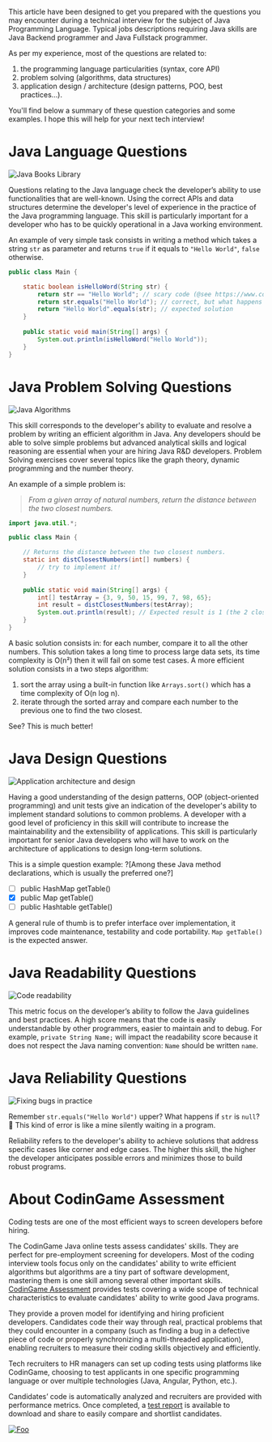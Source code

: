 This article have been designed to get you prepared with the questions you may encounter during a technical interview for the subject of Java Programming Language. Typical jobs descriptions requiring Java skills are Java Backend programmer and Java Fullstack programmer.

As per my experience, most of the questions are related to:
1. the programming language particularities (syntax, core API)
2. problem solving (algorithms, data structures)
3. application design / architecture (design patterns, POO, best practices…). 

You'll find below a summary of these question categories and some examples. I hope this will help for your next tech interview!

# Java Language Questions

![Java Books Library](https://iili.io/Hpk7I.jpg)

Questions relating to the Java language check the developer’s ability to use functionalities that are well-known. Using the correct APIs and data structures determine the developer's level of experience in the practice of the Java programming language. This skill is particularly important for a developer who has to be quickly operational in a Java working environment.

An example of very simple task consists in writing a method which takes a string `str` as parameter and returns `true` if it equals to `"Hello World"`, `false` otherwise.

```java runnable
public class Main {

    static boolean isHelloWord(String str) { 
        return str == "Hello World"; // scary code (@see https://www.codingame.com/playgrounds/1097/the-most-common-java-pitfalls)
        return str.equals("Hello World"); // correct, but what happens if str is null?
        return "Hello World".equals(str); // expected solution
    }
    
    public static void main(String[] args) {
        System.out.println(isHelloWord("Hello World"));
    }
}
```

# Java Problem Solving Questions

![Java Algorithms](https://www.geeksforgeeks.org/wp-content/uploads/Competitive-Programming-1.jpg)

This skill corresponds to the developer's ability to evaluate and resolve a problem by writing an efficient algorithm in Java. Any developers should be able to solve simple problems but advanced analytical skills and logical reasoning are essential when your are hiring Java R&D developers. Problem Solving exercises cover several topics like the graph theory, dynamic programming and the number theory.

An example of a simple problem is: 
> *From a given array of natural numbers, return the distance between the two closest numbers.*

```java runnable
import java.util.*;

public class Main {

    // Returns the distance between the two closest numbers.
    static int distClosestNumbers(int[] numbers) { 
        // try to implement it!
    }
    
    public static void main(String[] args) {
        int[] testArray = {3, 9, 50, 15, 99, 7, 98, 65};
        int result = distClosestNumbers(testArray);
        System.out.println(result); // Expected result is 1 (the 2 closest numbers are 98 and 99)
    }
}
```

A basic solution consists in: for each number, compare it to all the other numbers. This solution takes a long time to process large data sets, its time complexity is O(n²) then it will fail on some test cases. A more efficient solution consists in a two steps algorithm: 

 1. sort the array using a built-in function like `Arrays.sort()` which has a time complexity of O(n log n).
 2. iterate through the sorted array and compare each number to the previous one to find the two closest.

See? This is much better!

# Java Design Questions

![Application architecture and design](https://www.timeshighereducation.com/sites/default/files/styles/the_breaking_news_image_style/public/why-study-architecture_0.jpg)

Having a good understanding of the design patterns, OOP (object-oriented programming) and unit tests give an indication of the developer's ability to implement standard solutions to common problems. A developer with a good level of proficiency in this skill will contribute to increase the maintainability and the extensibility of applications. This skill is particularly important for senior Java developers who will have to work on the architecture of applications to design long-term solutions.

This is a simple question example:
?[Among these Java method declarations, which is usually the preferred one?]
-[ ] public HashMap getTable()
-[x] public Map getTable()
-[ ] public Hashtable getTable()

A general rule of thumb is to prefer interface over implementation, it improves code maintenance, testability and code portability. `Map getTable()` is the expected answer.

# Java Readability Questions

![Code readability](https://cdn.tutsplus.com/net/uploads/legacy/516_code/preview.jpg)

This metric focus on the developer’s ability to follow the Java guidelines and best practices. A high score means that the code is easily understandable by other programmers, easier to maintain and to debug. For example, `private String Name;` will impact the readability score because it does not respect the Java naming convention: `Name` should be written `name`.

# Java Reliability Questions

![Fixing bugs in practice](https://i.imgur.com/HTisMpC.jpg)

Remember `str.equals("Hello World")` upper? What happens if `str` is `null`? 🧐 This kind of error is like a mine silently waiting in a program.

Reliability refers to the developer's ability to achieve solutions that address specific cases like corner and edge cases. The higher this skill, the higher the developer anticipates possible errors and minimizes those to build robust programs.

# About CodinGame Assessment

Coding tests are one of the most efficient ways to screen developers before hiring.

The CodinGame Java online tests assess candidates' skills. They are perfect for pre-employment screening for developers. Most of the coding interview tools focus only on the candidates' ability to write efficient algorithms but algorithms are a tiny part of software development, mastering them is one skill among several other important skills. [CodinGame Assessment](https://www.codingame.com/work/solutions/coding-skill-assessment/) provides tests covering a wide scope of technical characteristics to evaluate candidates' ability to write good Java programs.

They provide a proven model for identifying and hiring proficient developers. Candidates code their way through real, practical problems that they could encounter in a company (such as finding a bug in a defective piece of code or properly synchronizing a multi-threaded application), enabling recruiters to measure their coding skills objectively and efficiently.

Tech recruiters to HR managers can set up coding tests using platforms like CodinGame, choosing to test applicants in one specific programming language or over multiple technologies (Java, Angular, Python, etc.).

Candidates’ code is automatically analyzed and recruiters are provided with performance metrics. Once completed, a [test report](https://www.codingame.com/work/candidates-demo/74) is available to download and share to easily compare and shortlist candidates.

[![Foo](https://iili.io/HT9Wv.png)](https://www.codingame.com/work/solutions/coding-skill-assessment/)
